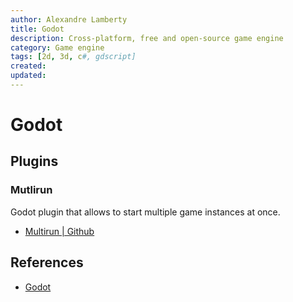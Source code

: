 ```yaml
---
author: Alexandre Lamberty
title: Godot
description: Cross-platform, free and open-source game engine
category: Game engine
tags: [2d, 3d, c#, gdscript]
created:
updated:
---
```


# Godot

## Plugins

### Mutlirun

Godot plugin that allows to start multiple game instances at once.

- [Multirun | Github](https://github.com/perfoon/Multirun)

## References

- [Godot](https://godotengine.org/)
